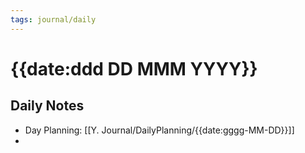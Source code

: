```yaml
---
tags: journal/daily
---
```

# {{date:ddd DD MMM YYYY}}

## Daily Notes
* Day Planning:  [[Y. Journal/DailyPlanning/{{date:gggg-MM-DD}}]]
* 